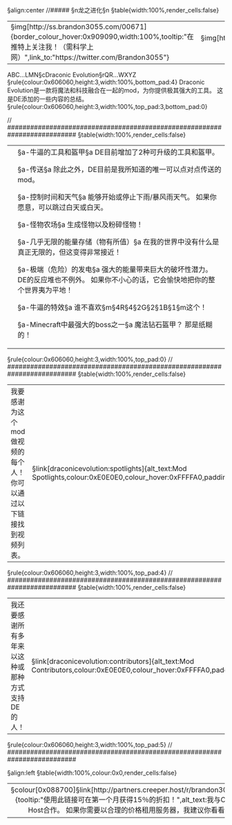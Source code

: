 §align:center
//##### §n龙之进化§n
§table{width:100%,render_cells:false} 
<table column_layout="18,1*,18">
<tr>
	<td align="left">§img[http://ss.brandon3055.com/00671]{border_colour_hover:0x909090,width:100%,tooltip:"在推特上关注我！（需科学上网）",link_to:"https://twitter.com/Brandon3055"}</td>
	<td align="center">§img[http://ss.brandon3055.com/772e8]{width:50%}</td>
	<td align="top right">§img[http://ss.brandon3055.com/4b67c]{border_colour_hover:0x909090,width:100%,tooltip:"在patreon上给支持我的mod开发！",link_to:"https://www.patreon.com/brandon3055"}</td>
</tr>
</table>

ABC...LMN§cDraconic Evolution§rQR...WXYZ
§rule{colour:0x606060,height:3,width:100%,bottom_pad:4}
Draconic Evolution是一款将魔法和科技融合在一起的mod，为你提供极其强大的工具。 这是DE添加的一些内容的总结。
§rule{colour:0x606060,height:3,width:100%,top_pad:3,bottom_pad:0}

// ##########################################################################
§table{width:100%,render_cells:false} 
<table column_layout="25,1*"><tr><td></td><td>
§a-牛逼的工具和盔甲§a
DE目前增加了2种可升级的工具和盔甲。

§a-传送§a
除此之外，DE目前是我所知道的唯一可以点对点传送的mod。

§a-控制时间和天气§a
能够开始或停止下雨/暴风雨天气。 如果你愿意，可以跳过白天或白天。

§a-怪物农场§a
生成怪物以及粉碎怪物！
          
§a-几乎无限的能量存储（物有所值）§a
在我的世界中没有什么是真正无限的，但这变得非常接近！

§a-极端（危险）的发电§a
强大的能量带来巨大的破坏性潜力。 DE的反应堆也不例外。 如果你不小心的话，它会愉快地把你的整个世界夷为平地！

§a-牛逼的特效§a
谁不喜欢§m§4R§4§2G§2§1B§1§m这个！

§a-Minecraft中最强大的boss之一§a
魔法钻石盔甲？ 那是纸糊的！
</td></tr></table>

§rule{colour:0x606060,height:3,width:100%,top_pad:0}
// ##########################################################################
§table{width:100%,render_cells:false} 
<table column_layout="1*,130">
<tr>
	<td>我要感谢为这个mod做视频的每个人！ 你可以通过以下链接找到视频列表。</td>
	<td align="middle right">§link[draconicevolution:spotlights]{alt_text:Mod Spotlights,colour:0xE0E0E0,colour_hover:0xFFFFA0,padding:5,left_pad:12,right_pad:13,link_style:vanilla}</td>
</tr>
</table>
§rule{colour:0x606060,height:3,width:100%,top_pad:4}
// ##########################################################################
§table{width:100%,render_cells:false} 
<table column_layout="1*,100">
<tr>
	<td>我还要感谢所有多年来以这种或那种方式支持DE的人！</td>
	<td align="middle right">§link[draconicevolution:contributors]{alt_text:Mod Contributors,colour:0xE0E0E0,colour_hover:0xFFFFA0,padding:5,link_style:vanilla}</td>
</tr>
</table>
§rule{colour:0x606060,height:3,width:100%,top_pad:5}
// ##########################################################################

§align:left
§table{width:100%,colour:0x0,render_cells:false} 
<table column_layout="1*,90">
<tr padding="2,0,1,3" align="middle">
	<td>§colour[0x088700]§link[http://partners.creeper.host/r/brandon30557nc]{tooltip:"使用此链接可在第一个月获得15％的折扣！",alt_text:我与Creeper Host合作。 如果你需要以合理的价格租用服务器，我建议你看看！}</td>
	<td>§img[http://ss.brandon3055.com/0f927]{tooltip:"使用此链接可在第一个月获得15％的折扣！",width:100%,link_to:"http://partners.creeper.host/r/brandon30557nc"}</td>
</tr>
</table>